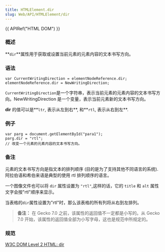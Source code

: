 ```yaml
---
title: HTMLElement.dir
slug: Web/API/HTMLElement/dir
---
```


{{ APIRef("HTML DOM") }}

### 概述

**`dir`**属性用于获取或设置当前元素的元素内容的文本书写方向。

### 语法

```
var CurrentWritingDirection = elementNodeReference.dir;
elementNodeReference.dir = NewWritingDirection;
```

`CurrentWritingDirection`是一个字符串，表示当前元素的元素内容的文本书写方向。NewWritingDirection 是一个变量，表示当前元素新的文本书写方向。

**dir** 的值可以是**`ltr`, 表示从左到右**, 和**`rtl`, 表示从右到左**.

### 例子

```
var parg = document.getElementById("para1");
parg.dir = "rtl";
// 改变一个元素的元素内容的文本书写方向。
```

### 备注

元素的文本书写方向是指文本的排列顺序 (目的是为了支持其他不同语言的系统). 阿拉伯语和希伯来语是典型的使用 rtl 排列顺序的语言。

一个图像文件也可以将 `dir` 属性设置为 `"rtl"`,这样的话，它的 `title` 和 `alt` 属性文字会按"rtl"顺序来显示。

当表格的`dir`属性设置为"rtl"时，那么该表格的所有列将从右到左排列。

> **备注：** 在 Gecko 7.0 之前，该属性的返回值不一定都是小写的。从 Gecko 7.0 开始，该属性的返回值全部为小写字母，这也是规范中所规定的。

### 规范

[W3C DOM Level 2 HTML: dir](http://www.w3.org/TR/DOM-Level-2-HTML/html.html#ID-52460740)
